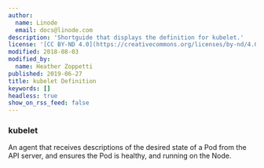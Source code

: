 ```yaml
---
author:
  name: Linode
  email: docs@linode.com
description: 'Shortguide that displays the definition for kubelet.'
license: '[CC BY-ND 4.0](https://creativecommons.org/licenses/by-nd/4.0)'
modified: 2018-08-03
modified_by:
  name: Heather Zoppetti
published: 2019-06-27
title: kubelet Definition
keywords: []
headless: true
show_on_rss_feed: false
---
```


### kubelet

An agent that receives descriptions of the desired state of a Pod from the API server, and ensures the Pod is healthy, and running on the Node.
